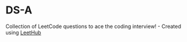 # DS-A
Collection of LeetCode questions to ace the coding interview! - Created using [LeetHub](https://github.com/QasimWani/LeetHub)
